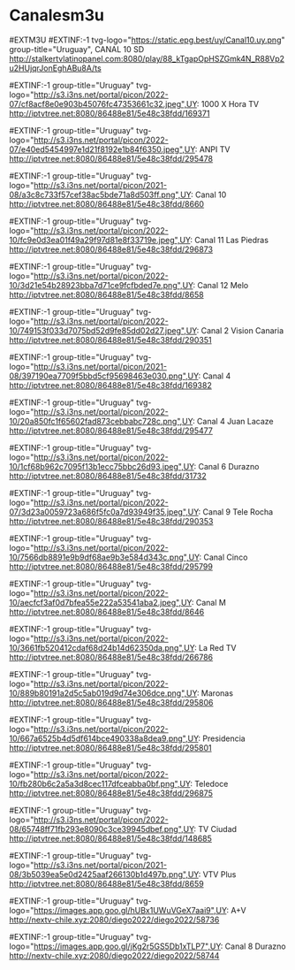 # Canalesm3u
#EXTM3U
#EXTINF:-1 tvg-logo="https://static.epg.best/uy/Canal10.uy.png" group-title="Uruguay", CANAL 10 SD
http://stalkertvlatinopanel.com:8080/play/88_kTgapOpHSZGmk4N_R88Vp2u2HUjqrJonEghABu8A/ts

#EXTINF:-1 group-title="Uruguay" tvg-logo="http://s3.i3ns.net/portal/picon/2022-07/cf8acf8e0e903b45076fc47353661c32.jpeg",UY: 1000 X Hora TV
http://iptvtree.net:8080/86488e81/5e48c38fdd/169371

#EXTINF:-1 group-title="Uruguay" tvg-logo="http://s3.i3ns.net/portal/picon/2022-07/e40ed5454997e1d21f8192e1b84f6350.jpeg",UY: ANPI TV
http://iptvtree.net:8080/86488e81/5e48c38fdd/295478

#EXTINF:-1 group-title="Uruguay" tvg-logo="http://s3.i3ns.net/portal/picon/2021-08/a3c8c733f57cef38ac5bde71a8d503ff.png",UY: Canal 10
http://iptvtree.net:8080/86488e81/5e48c38fdd/8660

#EXTINF:-1 group-title="Uruguay" tvg-logo="http://s3.i3ns.net/portal/picon/2022-10/fc9e0d3ea01f49a29f97d81e8f33719e.jpeg",UY: Canal 11 Las Piedras
http://iptvtree.net:8080/86488e81/5e48c38fdd/296873

#EXTINF:-1 group-title="Uruguay" tvg-logo="http://s3.i3ns.net/portal/picon/2022-10/3d21e54b28923bba7d71ce9fcfbded7e.png",UY: Canal 12 Melo
http://iptvtree.net:8080/86488e81/5e48c38fdd/8658

#EXTINF:-1 group-title="Uruguay" tvg-logo="http://s3.i3ns.net/portal/picon/2022-10/749153f033d7075bd52d9fe85dd02d27.jpeg",UY: Canal 2 Vision Canaria
http://iptvtree.net:8080/86488e81/5e48c38fdd/290351

#EXTINF:-1 group-title="Uruguay" tvg-logo="http://s3.i3ns.net/portal/picon/2021-08/397190ea7709f5bbd5cf95698463e030.png",UY: Canal 4
http://iptvtree.net:8080/86488e81/5e48c38fdd/169382

#EXTINF:-1 group-title="Uruguay" tvg-logo="http://s3.i3ns.net/portal/picon/2022-10/20a850fc1f65602fad873cebbabc728c.png",UY: Canal 4 Juan Lacaze
http://iptvtree.net:8080/86488e81/5e48c38fdd/295477

#EXTINF:-1 group-title="Uruguay" tvg-logo="http://s3.i3ns.net/portal/picon/2022-10/1cf68b962c7095f13b1ecc75bbc26d93.jpeg",UY: Canal 6 Durazno
http://iptvtree.net:8080/86488e81/5e48c38fdd/31732

#EXTINF:-1 group-title="Uruguay" tvg-logo="http://s3.i3ns.net/portal/picon/2022-07/3d23a0059723a686f5fc0a7d93949f35.jpeg",UY: Canal 9 Tele Rocha
http://iptvtree.net:8080/86488e81/5e48c38fdd/290353

#EXTINF:-1 group-title="Uruguay" tvg-logo="http://s3.i3ns.net/portal/picon/2022-10/7566db8891e9b9df68ae9b3e584d343c.png",UY: Canal Cinco
http://iptvtree.net:8080/86488e81/5e48c38fdd/295799

#EXTINF:-1 group-title="Uruguay" tvg-logo="http://s3.i3ns.net/portal/picon/2022-10/aecfcf3af0d7bfea55e222a53541aba2.jpeg",UY: Canal M
http://iptvtree.net:8080/86488e81/5e48c38fdd/8646

#EXTINF:-1 group-title="Uruguay" tvg-logo="http://s3.i3ns.net/portal/picon/2022-10/3661fb520412cdaf68d24b14d62350da.png",UY: La Red TV
http://iptvtree.net:8080/86488e81/5e48c38fdd/266786

#EXTINF:-1 group-title="Uruguay" tvg-logo="http://s3.i3ns.net/portal/picon/2022-10/889b80191a2d5c5ab019d9d74e306dce.png",UY: Maronas
http://iptvtree.net:8080/86488e81/5e48c38fdd/295806

#EXTINF:-1 group-title="Uruguay" tvg-logo="http://s3.i3ns.net/portal/picon/2022-10/667a6525b4d5df614bce490338a8dea9.png",UY: Presidencia
http://iptvtree.net:8080/86488e81/5e48c38fdd/295801

#EXTINF:-1 group-title="Uruguay" tvg-logo="http://s3.i3ns.net/portal/picon/2022-10/fb280b6c2a5a3d8cec117dfceabba0bf.png",UY: Teledoce
http://iptvtree.net:8080/86488e81/5e48c38fdd/296875

#EXTINF:-1 group-title="Uruguay" tvg-logo="http://s3.i3ns.net/portal/picon/2022-08/65748ff71fb293e8090c3ce39945dbef.png",UY: TV Ciudad
http://iptvtree.net:8080/86488e81/5e48c38fdd/148685

#EXTINF:-1 group-title="Uruguay" tvg-logo="http://s3.i3ns.net/portal/picon/2021-08/3b5039ea5e0d2425aaf266130b1d497b.png",UY: VTV Plus
http://iptvtree.net:8080/86488e81/5e48c38fdd/8659

#EXTINF:-1 group-title="Uruguay" tvg-logo="https://images.app.goo.gl/hUBx1UWuVGeX7aai9",UY: A+V
http://nextv-chile.xyz:2080/diego2022/diego2022/58736

#EXTINF:-1 group-title="Uruguay" tvg-logo="https://images.app.goo.gl/jKg2r5GS5Db1xTLP7",UY: Canal 8 Durazno
http://nextv-chile.xyz:2080/diego2022/diego2022/58744
